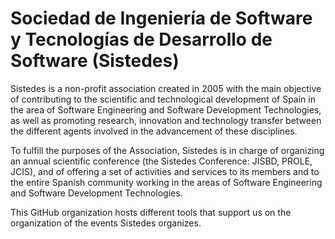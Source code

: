 # Sociedad de Ingeniería de Software y Tecnologías de Desarrollo de Software (Sistedes)

Sistedes is a non-profit association created in 2005 with the main objective of contributing to the scientific and technological development of Spain in the area of Software Engineering and Software Development Technologies, as well as promoting research, innovation and technology transfer between the different agents involved in the advancement of these disciplines.

To fulfill the purposes of the Association, Sistedes is in charge of organizing an annual scientific conference (the Sistedes Conference: JISBD, PROLE, JCIS), and of offering a set of activities and services to its members and to the entire Spanish community working in the areas of Software Engineering and Software Development Technologies.

This GitHub organization hosts different tools that support us on the organization of the events Sistedes organizes.

